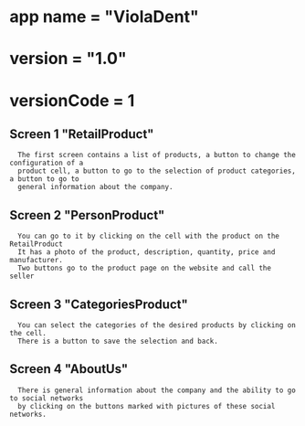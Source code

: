  # app name = "ViolaDent"
 # version = "1.0"
 # versionCode = 1

## Screen 1 "RetailProduct"
      The first screen contains a list of products, a button to change the configuration of a
      product cell, a button to go to the selection of product categories, a button to go to 
      general information about the company.

## Screen 2 "PersonProduct"
      You can go to it by clicking on the cell with the product on the RetailProduct
      It has a photo of the product, description, quantity, price and manufacturer.
      Two buttons go to the product page on the website and call the seller

## Screen 3 "CategoriesProduct"
      You can select the categories of the desired products by clicking on the cell.
      There is a button to save the selection and back.

## Screen 4 "AboutUs"
      There is general information about the company and the ability to go to social networks
      by clicking on the buttons marked with pictures of these social networks.






